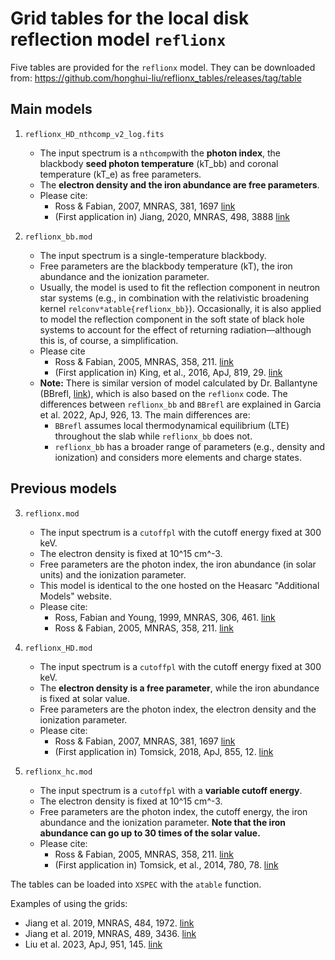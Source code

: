 # Grid tables for the local disk reflection model `reflionx`

Five tables are provided for the `reflionx` model. They can be downloaded from: https://github.com/honghui-liu/reflionx_tables/releases/tag/table

## Main models

1. `reflionx_HD_nthcomp_v2_log.fits`
    - The input spectrum is a `nthcomp`with the **photon index**, the blackbody **seed photon temperature** (kT_bb) and coronal temperature (kT_e) as free parameters.
    - The **electron density and the iron abundance are free parameters**.
    - Please cite:
        - Ross & Fabian, 2007, MNRAS, 381, 1697 [link](https://ui.adsabs.harvard.edu/abs/2007MNRAS.381.1697R/abstract)
        - (First application in) Jiang, 2020, MNRAS, 498, 3888 [link](https://ui.adsabs.harvard.edu/abs/2020MNRAS.498.3888J/abstract)

2. `reflionx_bb.mod`
    - The input spectrum is a single-temperature blackbody. 
    - Free parameters are the blackbody temperature (kT), the iron abundance and the ionization parameter.
    - Usually, the model is used to fit the reflection component in neutron star systems (e.g., in combination with the relativistic broadening kernel `relconv*atable{reflionx_bb}`). Occasionally, it is also applied to model the reflection component in the soft state of black hole systems to account for the effect of returning radiation—although this is, of course, a simplification.
    - Please cite
        - Ross & Fabian, 2005, MNRAS, 358, 211. [link](https://ui.adsabs.harvard.edu/abs/2005MNRAS.358..211R/abstract)
        - (First application in) King, et al., 2016, ApJ, 819, 29. [link](https://ui.adsabs.harvard.edu/abs/2016ApJ...819L..29K/abstract)
    - **Note:** There is similar version of model calculated by Dr. Ballantyne (BBrefl, [link](https://heasarc.gsfc.nasa.gov/docs/xanadu/xspec/models/bbrefl.html)), which is also based on the `reflionx` code. The differences between `reflionx_bb` and `BBrefl` are explained in Garcia et al. 2022, ApJ, 926, 13. The main differences are:
        - `BBrefl` assumes local thermodynamical equilibrium (LTE) throughout the slab while `reflionx_bb` does not.
        - `reflionx_bb` has a broader range of parameters (e.g., density and ionization) and considers more elements and charge states.

## Previous models

3. `reflionx.mod`
    - The input spectrum is a `cutoffpl` with the cutoff energy fixed at 300 keV.
    - The electron density is fixed at 10^15 cm^-3.
    - Free parameters are the photon index, the iron abundance (in solar units) and the ionization parameter.
    - This model is identical to the one hosted on the Heasarc "Additional Models" website.
    - Please cite:
        - Ross, Fabian and Young, 1999, MNRAS, 306, 461. [link](https://ui.adsabs.harvard.edu/abs/1999MNRAS.306..461R/abstract)
        - Ross & Fabian, 2005, MNRAS, 358, 211. [link](https://ui.adsabs.harvard.edu/abs/2005MNRAS.358..211R/abstract)   

4. `reflionx_HD.mod`
    - The input spectrum is a `cutoffpl` with the cutoff energy fixed at 300 keV.
    - The **electron density is a free parameter**, while the iron abundance is fixed at solar value.
    - Free parameters are the photon index, the electron density and the ionization parameter.
    - Please cite:
        - Ross & Fabian, 2007, MNRAS, 381, 1697 [link](https://ui.adsabs.harvard.edu/abs/2007MNRAS.381.1697R/abstract)
        - (First application in) Tomsick, 2018, ApJ, 855, 12. [link](https://ui.adsabs.harvard.edu/abs/2018ApJ...855....3T/abstract)

5. `reflionx_hc.mod`
    - The input spectrum is a `cutoffpl` with a **variable cutoff energy**.
    - The electron density is fixed at 10^15 cm^-3.
    - Free parameters are the photon index, the cutoff energy, the iron abundance and the ionization parameter. **Note that the iron abundance can go up to 30 times of the solar value.**
    - Please cite:
        - Ross & Fabian, 2005, MNRAS, 358, 211. [link](https://ui.adsabs.harvard.edu/abs/2005MNRAS.358..211R/abstract)
        - (First application in) Tomsick, et al., 2014, 780, 78. [link](https://ui.adsabs.harvard.edu/abs/2014ApJ...780...78T/abstract)



The tables can be loaded into `XSPEC` with the `atable` function.

Examples of using the grids:
- Jiang et al. 2019, MNRAS, 484, 1972. [link](https://ui.adsabs.harvard.edu/abs/2019MNRAS.484.1972J/abstract)
- Jiang et al. 2019, MNRAS, 489, 3436. [link](https://ui.adsabs.harvard.edu/abs/2019MNRAS.489.3436J/abstract)
- Liu et al. 2023, ApJ, 951, 145. [link](https://ui.adsabs.harvard.edu/abs/2023ApJ...951..145L/abstract)
